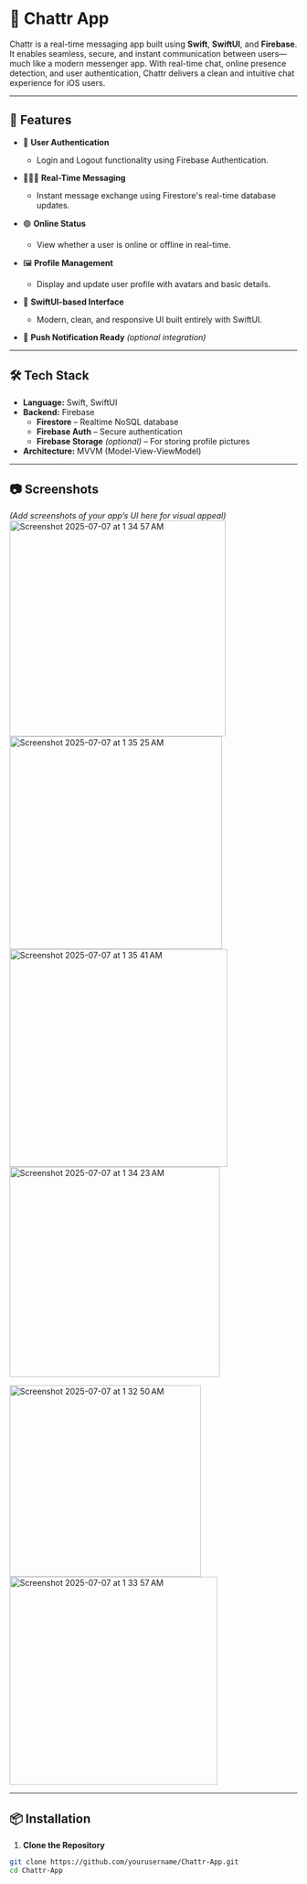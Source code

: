 # 💬 Chattr App

Chattr is a real-time messaging app built using **Swift**, **SwiftUI**, and **Firebase**. It enables seamless, secure, and instant communication between users—much like a modern messenger app. With real-time chat, online presence detection, and user authentication, Chattr delivers a clean and intuitive chat experience for iOS users.

---

## 🚀 Features

- 🔐 **User Authentication**
  - Login and Logout functionality using Firebase Authentication.
  
- 🧑‍🤝‍🧑 **Real-Time Messaging**
  - Instant message exchange using Firestore's real-time database updates.

- 🟢 **Online Status**
  - View whether a user is online or offline in real-time.

- 🖼️ **Profile Management**
  - Display and update user profile with avatars and basic details.

- 📲 **SwiftUI-based Interface**
  - Modern, clean, and responsive UI built entirely with SwiftUI.

- 🔔 **Push Notification Ready** *(optional integration)*

---

## 🛠️ Tech Stack

- **Language:** Swift, SwiftUI
- **Backend:** Firebase
  - **Firestore** – Realtime NoSQL database
  - **Firebase Auth** – Secure authentication
  - **Firebase Storage** *(optional)* – For storing profile pictures
- **Architecture:** MVVM (Model-View-ViewModel)

---

## 📷 Screenshots

*(Add screenshots of your app’s UI here for visual appeal)*
<img width="378" alt="Screenshot 2025-07-07 at 1 34 57 AM" src="https://github.com/user-attachments/assets/cc32293e-6b62-43fb-8a12-76150212b56f" />
<img width="372" alt="Screenshot 2025-07-07 at 1 35 25 AM" src="https://github.com/user-attachments/assets/f74a7d57-dea4-440d-a76d-949195567bcc" />
<img width="381" alt="Screenshot 2025-07-07 at 1 35 41 AM" src="https://github.com/user-attachments/assets/8644ef56-bca6-46fd-9237-1e51114a1b38" />
<img width="368" alt="Screenshot 2025-07-07 at 1 34 23 AM" src="https://github.com/user-attachments/assets/b09181e9-9724-47c6-9378-ca54f35d062f" />

<img width="335" alt="Screenshot 2025-07-07 at 1 32 50 AM" src="https://github.com/user-attachments/assets/cf294fe4-d91b-4e6f-b62b-6d0171dcb7b5" />
<img width="364" alt="Screenshot 2025-07-07 at 1 33 57 AM" src="https://github.com/user-attachments/assets/65cb9908-9f64-40c0-aa40-a62cf951e7dd" />

---

## 📦 Installation

1. **Clone the Repository**

```bash
git clone https://github.com/yourusername/Chattr-App.git
cd Chattr-App
